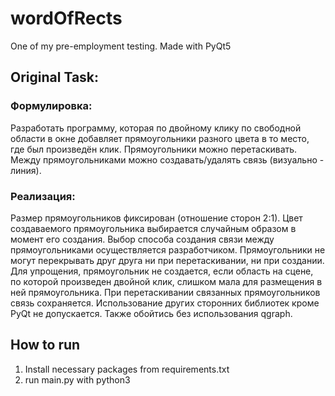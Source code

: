 # wordOfRects
One of my pre-employment testing. Made with PyQt5

## Original Task:

### Формулировка: 
Разработать программу, которая по двойному клику по свободной области в окне добавляет прямоугольники разного цвета в то место, где был произведён клик. Прямоугольники можно перетаскивать. Между прямоугольниками можно создавать/удалять связь (визуально - линия).

### Реализация:
Размер прямоугольников фиксирован (отношение сторон 2:1).
Цвет создаваемого прямоугольника выбирается случайным образом в момент его создания.
Выбор способа создания связи между прямоугольниками осуществляется разработчиком.
Прямоугольники не могут перекрывать друг друга ни при перетаскивании, ни при создании.
Для упрощения, прямоугольник не создается, если область на сцене, по которой произведен двойной клик, слишком мала для размещения в ней прямоугольника.
При перетаскивании связанных прямоугольников связь сохраняется.
Использование других сторонних библиотек кроме PyQt не допускается. Также обойтись без использования qgraph.

## How to run
1. Install necessary packages from requirements.txt
2. run main.py with python3 
